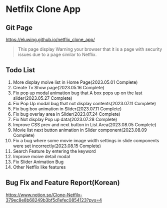 # Netfilx Clone App

## Git Page  
https://eluwing.github.io/netflix_clone_app/
>This page display Warning your browser that it is a page with security issues due to a page similar to Netflix.  

## Todo List

1. More display moive list in Home Page(2023.05.01 Complete)
2. Create Tv Show page(2023.05.16 Complete)
3. Fix pop up modal animation bug that A box pops up on the last slider(2023.05.27 Complete)
4. Fix Pop Up modal bug that not display contents(2023.07.11 Complete)
5. Fix bug box animation in Slider(2023.07.11 Complete)
6. Fix bug overlay area in Slider(2023.07.24 Complete)
7. Fix Not display Pop up data(2023.07.28 Complete)
8. Improve CSS prev and next button in List Area(2023.08.05 Complete)
9. Movie list next button animation in Slider component(2023.08.09 Complete)
10. Fix a bug where some movie image width settings in slide components were set incorrectly(2023.08.15 Complete)
11. Search Feature by entering the keyword 
12. Improve moive detail modal
13. Fix Slider Animation Bug
14. Other Netflix like features

## Bug Fix and Feature Report(Korean)
https://www.notion.so/Clone-Netfilx-379ec8e8b68249b3bf5d1efec0854123?pvs=4
